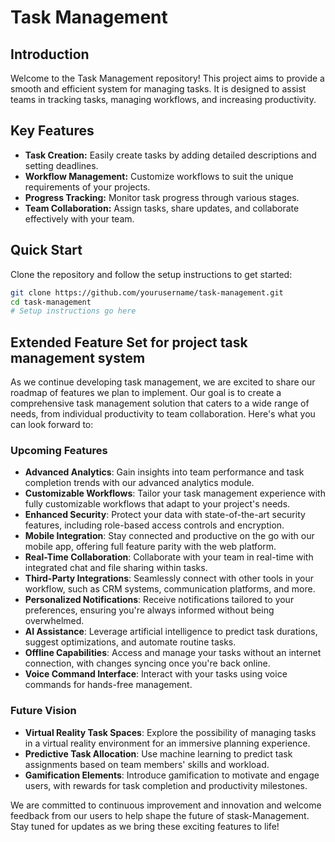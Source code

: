 # Task Management

## Introduction
Welcome to the Task Management repository! This project aims to provide a smooth and efficient system for managing tasks. It is designed to assist teams in tracking tasks, managing workflows, and increasing productivity.

## Key Features
- **Task Creation:** Easily create tasks by adding detailed descriptions and setting deadlines.
- **Workflow Management:** Customize workflows to suit the unique requirements of your projects.
- **Progress Tracking:** Monitor task progress through various stages.
- **Team Collaboration:** Assign tasks, share updates, and collaborate effectively with your team.
## Quick Start
Clone the repository and follow the setup instructions to get started:
```bash
git clone https://github.com/yourusername/task-management.git
cd task-management
# Setup instructions go here
```



## Extended Feature Set for project task management system 

As we continue developing task management, we are excited to share our roadmap of features we plan to implement. Our goal is to create a comprehensive task management solution that caters to a wide range of needs, from individual productivity to team collaboration. Here's what you can look forward to:

### Upcoming Features

- **Advanced Analytics**: Gain insights into team performance and task completion trends with our advanced analytics module.
- **Customizable Workflows**: Tailor your task management experience with fully customizable workflows that adapt to your project's needs.
- **Enhanced Security**: Protect your data with state-of-the-art security features, including role-based access controls and encryption.
- **Mobile Integration**: Stay connected and productive on the go with our mobile app, offering full feature parity with the web platform.
- **Real-Time Collaboration**: Collaborate with your team in real-time with integrated chat and file sharing within tasks.
- **Third-Party Integrations**: Seamlessly connect with other tools in your workflow, such as CRM systems, communication platforms, and more.
- **Personalized Notifications**: Receive notifications tailored to your preferences, ensuring you're always informed without being overwhelmed.
- **AI Assistance**: Leverage artificial intelligence to predict task durations, suggest optimizations, and automate routine tasks.
- **Offline Capabilities**: Access and manage your tasks without an internet connection, with changes syncing once you're back online.
- **Voice Command Interface**: Interact with your tasks using voice commands for hands-free management.

### Future Vision

- **Virtual Reality Task Spaces**: Explore the possibility of managing tasks in a virtual reality environment for an immersive planning experience.
- **Predictive Task Allocation**: Use machine learning to predict task assignments based on team members' skills and workload.
- **Gamification Elements**: Introduce gamification to motivate and engage users, with rewards for task completion and productivity milestones.

We are committed to continuous improvement and innovation and welcome feedback from our users to help shape the future of stask-Management. Stay tuned for updates as we bring these exciting features to life!
